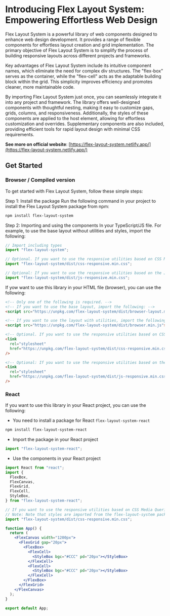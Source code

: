 # Introducing Flex Layout System: Empowering Effortless Web Design

Flex Layout System is a powerful library of web components designed to enhance web design development. It provides a range of flexible components for effortless layout creation and grid implementation. The primary objective of Flex Layout System is to simplify the process of building responsive layouts across different projects and frameworks.

Key advantages of Flex Layout System include its intuitive component names, which eliminate the need for complex div structures. The "flex-box" serves as the container, while the "flex-cell" acts as the adaptable building block within the grid. This simplicity improves efficiency and promotes cleaner, more maintainable code.

By importing Flex Layout System just once, you can seamlessly integrate it into any project and framework. The library offers well-designed components with thoughtful nesting, making it easy to customize gaps, grids, columns, and responsiveness. Additionally, the styles of these components are applied to the host element, allowing for effortless customization and overrides. Supplementary components are also included, providing efficient tools for rapid layout design with minimal CSS requirements.

**See more on official website**: [https://flex-layout-system.netlify.app/](https://flex-layout-system.netlify.app/)

## Get Started

### Browser / Compiled version

To get started with Flex Layout System, follow these simple steps:

Step 1: Install the package Run the following command in your project to install the Flex Layout System package from npm:

```bash
npm install flex-layout-system
```

Step 2: Importing and using the components In your TypeScript/JS file. For example, to use the base layout without utilities and styles, import the following:

```js
// Import including types
import "flex-layout-system";

// Optional. If you want to use the responsive utilities based on CSS Media Queries, import the following:
import "flex-layout-system/dist/css-responsive.min.css";

// Optional: If you want to use the responsive utilities based on the JavaScript system using the flex-media component, import the following:
import "flex-layout-system/dist/js-responsive.min.css";
```

If yow want to use this library in your HTML file (browser), you can use the following:

```html
<!-- Only one of the following is required. -->
<!-- If you want to use the base layout, import the following: -->
<script src="https://unpkg.com/flex-layout-system/dist/browser-layout.min.js"></script>

<!-- If you want to use the layout with utilities, import the following: -->
<script src="https://unpkg.com/flex-layout-system/dist/browser.min.js"></script>

<!-- Optional. If you want to use the responsive utilities based on CSS Media Queries, import the following: -->
<link
  rel="stylesheet"
  href="https://unpkg.com/flex-layout-system/dist/css-responsive.min.css"
/>

<!-- Optional: If you want to use the responsive utilities based on the JavaScript system using the flex-media component, import the following: -->
<link
  rel="stylesheet"
  href="https://unpkg.com/flex-layout-system/dist/js-responsive.min.css"
/>
```

### React

If you want to use this library in your React project, you can use the following:

- You need to install a package for React `flex-layout-system-react`

```bash
npm install flex-layout-system-react
```

- Import the package in your React project

```js
import "flex-layout-system-react";
```

- Use the components in your React project

```jsx
import React from "react";
import {
  FlexBox,
  FlexCanvas,
  FlexGrid,
  FlexCell,
  StyleBox,
} from "flex-layout-system-react";

// If you want to use the responsive utilities based on CSS Media Queries, import the following:
// Note: Note that styles are imported from the flex-layout-system package
import "flex-layout-system/dist/css-responsive.min.css";

function App() {
  return (
    <FlexCanvas width="1200px">
      <FlexGrid gap="20px">
        <FlexBox>
          <FlexCell>
            <StyleBox bgc="#CCC" pd="20px"></StyleBox>
          </FlexCell>
          <FlexCell>
            <StyleBox bgc="#CCC" pd="20px"></StyleBox>
          </FlexCell>
        </FlexBox>
      </FlexGrid>
    </FlexCanvas>
  );
}

export default App;
```
